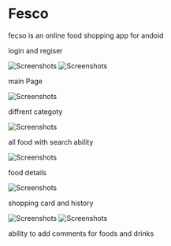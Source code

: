 # Fesco
fecso is an online food shopping app for andoid

login and regiser 

![Screenshots](login.png)
![Screenshots](register.png)

main Page

![Screenshots](main.png)

diffrent categoty

![Screenshots](category.png)

all food with search ability

![Screenshots](addFood.png)
  
food details

![Screenshots](foodDetail.png)

shopping card and history

![Screenshots](ShoppingCard.png)
![Screenshots](history.png)

ability to add comments for foods and drinks
